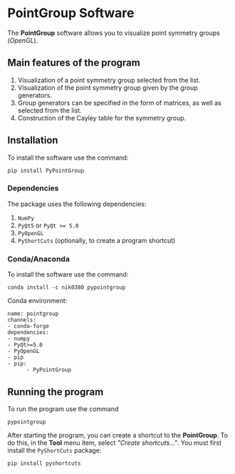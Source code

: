 # PointGroup Software

The **PointGroup** software allows you to visualize point symmetry groups (*OpenGL*).

## Main features of the program
1. Visualization of a point symmetry group selected from the list.
2. Visualization of the point symmetry group given by the group generators.
3. Group generators can be specified in the form of matrices, as well as selected from the list.
4. Construction of the Cayley table for the symmetry group.

## Installation
To install the software use the command:

`pip install PyPointGroup`

### Dependencies

The package uses the following dependencies:
1. `NumPy`
2. `PyQt5` or `PyQt >= 5.0`
3. `PyOpenGL`
4. `PyShortCuts` (optionally, to create a program shortcut)

### Conda/Anaconda

To install the software use the command:

`conda install -c nik0380 pypointgroup`

Conda environment: 

    name: pointgroup
    channels:
    - conda-forge
    dependencies:
    - numpy
    - PyQt>=5.0
    - PyOpenGL
    - pip
    - pip:
          - PyPointGroup


## Running the program

To run the program use the command

`pypointgroup`

After starting the program, you can create a shortcut to the **PointGroup**.
To do this, in the **Tool** menu item, select *"Create shortcuts..."*. 
You must first install the `PyShortCuts` package:

`pip install pyshortcuts`